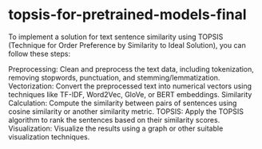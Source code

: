 # topsis-for-pretrained-models-final
To implement a solution for text sentence similarity using TOPSIS (Technique for Order Preference by Similarity to Ideal Solution), you can follow these steps:

Preprocessing: Clean and preprocess the text data, including tokenization, removing stopwords, punctuation, and stemming/lemmatization.
Vectorization: Convert the preprocessed text into numerical vectors using techniques like TF-IDF, Word2Vec, GloVe, or BERT embeddings.
Similarity Calculation: Compute the similarity between pairs of sentences using cosine similarity or another similarity metric.
TOPSIS: Apply the TOPSIS algorithm to rank the sentences based on their similarity scores.
Visualization: Visualize the results using a graph or other suitable visualization techniques.
